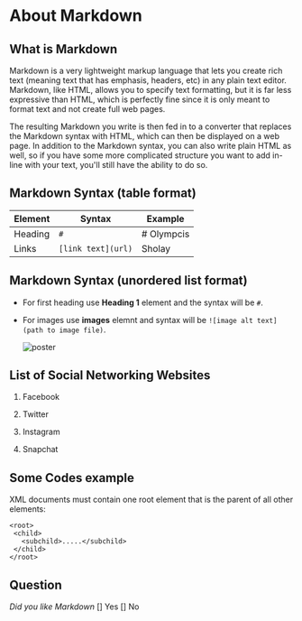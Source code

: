 # About Markdown
## What is Markdown
Markdown is a very lightweight markup language that lets you create rich text (meaning text that has emphasis, headers, etc) in any plain text editor. Markdown, like HTML, allows you to specify text formatting, but it is far less expressive than HTML, which is perfectly fine since it is only meant to format text and not create full web pages.

The resulting Markdown you write is then fed in to a converter that replaces the Markdown syntax with HTML, which can then be displayed on a web page. In addition to the Markdown syntax, you can also write plain HTML as well, so if you have some more complicated structure you want to add in-line with your text, you'll still have the ability to do so.

## Markdown Syntax (table format)

| Element | Syntax | Example
| ----| ---- | ---- |
| Heading | `#` | # Olympcis |
| Links | `[link text](url)` | Sholay |

## Markdown Syntax (unordered list format)
- For first heading use **Heading 1** element and the syntax will be `#`.
- For images use **images** elemnt and syntax will be `![image alt text] (path to image file)`. 

    ![poster](https://upload.wikimedia.org/wikipedia/en/5/52/Sholay-poster.jpg)
  
 ## List of Social Networking Websites
 
 1.  Facebook
 
 2.  Twitter
 
 3.  Instagram
 
 4.  Snapchat
 
 ## Some Codes example 
 
 XML documents must contain one root element that is the parent of all other elements:
 
 ```
 <root>
  <child>
    <subchild>.....</subchild>
  </child>
</root> 
``` 
## Question
_Did you like Markdown_
[] Yes  [] No

